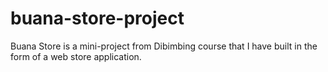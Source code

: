 # buana-store-project
Buana Store is a mini-project from Dibimbing course that I have built in the form of a web store application.
